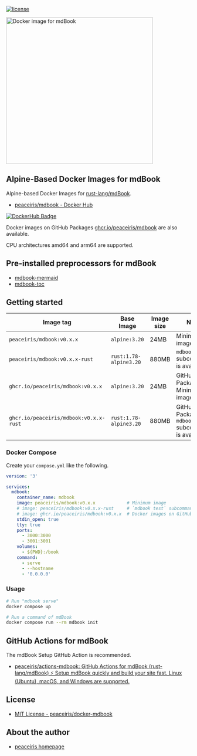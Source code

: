 <!-- https://shields.io/ -->

[![license](https://img.shields.io/github/license/peaceiris/docker-mdbook.svg)](https://github.com/peaceiris/docker-mdbook/blob/main/LICENSE)

<img width="400" alt="Docker image for mdBook" src="./images/ogp.jpg">



## Alpine-Based Docker Images for mdBook

Alpine-based Docker Images for [rust-lang/mdBook].

[rust-lang/mdBook]: https://github.com/rust-lang/mdBook

- [peaceiris/mdbook - Docker Hub]

[peaceiris/mdbook - Docker Hub]: https://hub.docker.com/r/peaceiris/mdbook

[![DockerHub Badge](https://dockeri.co/image/peaceiris/mdbook)][peaceiris/mdbook - Docker Hub]

Docker images on GitHub Packages [ghcr.io/peaceiris/mdbook] are also available.

[ghcr.io/peaceiris/mdbook]: https://github.com/users/peaceiris/packages/container/package/mdbook

CPU architectures amd64 and arm64 are supported.


## Pre-installed preprocessors for mdBook

- [mdbook-mermaid]
- [mdbook-toc]

[mdbook-mermaid]: https://github.com/badboy/mdbook-mermaid
[mdbook-toc]: https://github.com/badboy/mdbook-toc



## Getting started

| Image tag | Base Image | Image size | Notes |
|---|---|---|---|
| `peaceiris/mdbook:v0.x.x` | `alpine:3.20` | 24MB | Minimum image |
| `peaceiris/mdbook:v0.x.x-rust` | `rust:1.78-alpine3.20` | 880MB | `mdbook test` subcommand is available |
| `ghcr.io/peaceiris/mdbook:v0.x.x` | `alpine:3.20` | 24MB | GitHub Packages: Minimum image |
| `ghcr.io/peaceiris/mdbook:v0.x.x-rust` | `rust:1.78-alpine3.20` | 880MB | GitHub Packages: `mdbook test` subcommand is available |

### Docker Compose

Create your `compose.yml` like the following.

```yaml
version: '3'

services:
  mdbook:
    container_name: mdbook
    image: peaceiris/mdbook:v0.x.x            # Minimum image
    # image: peaceiris/mdbook:v0.x.x-rust     # `mdbook test` subcommand is available
    # image: ghcr.io/peaceiris/mdbook:v0.x.x  # Docker images on GitHub Packages
    stdin_open: true
    tty: true
    ports:
      - 3000:3000
      - 3001:3001
    volumes:
      - ${PWD}:/book
    command:
      - serve
      - --hostname
      - '0.0.0.0'
```

### Usage

```sh
# Run "mdbook serve"
docker compose up

# Run a command of mdBook
docker compose run --rm mdbook init
```



## GitHub Actions for mdBook

The mdBook Setup GitHub Action is recommended.

- [peaceiris/actions-mdbook: GitHub Actions for mdBook (rust-lang/mdBook) ⚡️ Setup mdBook quickly and build your site fast. Linux (Ubuntu), macOS, and Windows are supported.](https://github.com/peaceiris/actions-mdbook)



## License

- [MIT License - peaceiris/docker-mdbook]

[MIT License - peaceiris/docker-mdbook]: https://github.com/peaceiris/docker-mdbook/blob/main/LICENSE



## About the author

- [peaceiris homepage](https://peaceiris.com/)
